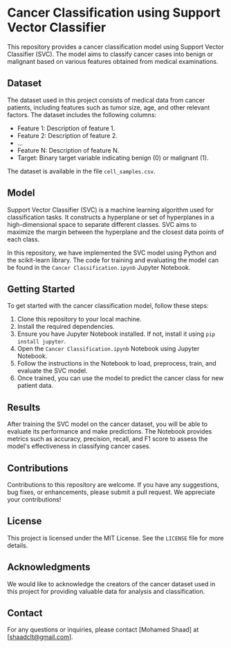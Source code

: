# Cancer Classification using Support Vector Classifier

This repository provides a cancer classification model using Support Vector Classifier (SVC). The model aims to classify cancer cases into benign or malignant based on various features obtained from medical examinations.

## Dataset

The dataset used in this project consists of medical data from cancer patients, including features such as tumor size, age, and other relevant factors. The dataset includes the following columns:

- Feature 1: Description of feature 1.
- Feature 2: Description of feature 2.
- ...
- Feature N: Description of feature N.
- Target: Binary target variable indicating benign (0) or malignant (1).

The dataset is available in the file `cell_samples.csv`.

## Model

Support Vector Classifier (SVC) is a machine learning algorithm used for classification tasks. It constructs a hyperplane or set of hyperplanes in a high-dimensional space to separate different classes. SVC aims to maximize the margin between the hyperplane and the closest data points of each class.

In this repository, we have implemented the SVC model using Python and the scikit-learn library. The code for training and evaluating the model can be found in the `Cancer Classification.ipynb` Jupyter Notebook.

## Getting Started

To get started with the cancer classification model, follow these steps:

1. Clone this repository to your local machine.
2. Install the required dependencies.
3. Ensure you have Jupyter Notebook installed. If not, install it using `pip install jupyter`.
4. Open the `Cancer Classification.ipynb` Notebook using Jupyter Notebook.
5. Follow the instructions in the Notebook to load, preprocess, train, and evaluate the SVC model.
6. Once trained, you can use the model to predict the cancer class for new patient data.

## Results

After training the SVC model on the cancer dataset, you will be able to evaluate its performance and make predictions. The Notebook provides metrics such as accuracy, precision, recall, and F1 score to assess the model's effectiveness in classifying cancer cases.

## Contributions

Contributions to this repository are welcome. If you have any suggestions, bug fixes, or enhancements, please submit a pull request. We appreciate your contributions!

## License

This project is licensed under the MIT License. See the `LICENSE` file for more details.

## Acknowledgments

We would like to acknowledge the creators of the cancer dataset used in this project for providing valuable data for analysis and classification.

## Contact

For any questions or inquiries, please contact [Mohamed Shaad] at [shaadclt@gmail.com].
